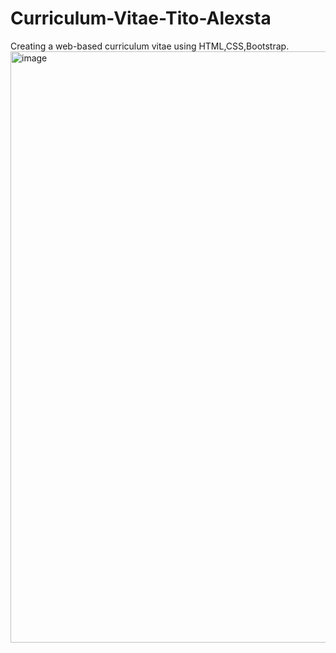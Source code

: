 # Curriculum-Vitae-Tito-Alexsta
Creating a  web-based curriculum vitae using HTML,CSS,Bootstrap.
<br>
<img width="946" alt="image" src="https://user-images.githubusercontent.com/91071886/178399908-d780a4cb-e25f-4bb6-b78d-199026f6c2d4.png">

